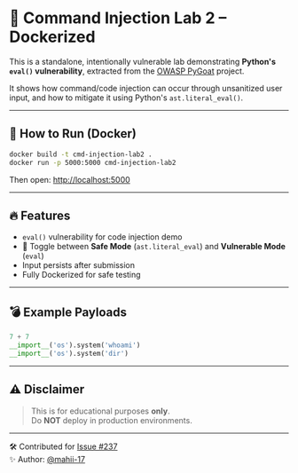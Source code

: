 # 🧪 Command Injection Lab 2 – Dockerized

This is a standalone, intentionally vulnerable lab demonstrating **Python's `eval()` vulnerability**, extracted from the [OWASP PyGoat](https://github.com/adeyosemanputra/pygoat) project.

It shows how command/code injection can occur through unsanitized user input, and how to mitigate it using Python's `ast.literal_eval()`.

---

## 🚀 How to Run (Docker)

```bash
docker build -t cmd-injection-lab2 .
docker run -p 5000:5000 cmd-injection-lab2
```

Then open: [http://localhost:5000](http://localhost:5000)

---

## 🔥 Features

- `eval()` vulnerability for code injection demo  
- 🔄 Toggle between **Safe Mode** (`ast.literal_eval`) and **Vulnerable Mode** (`eval`)  
- Input persists after submission  
- Fully Dockerized for safe testing  

---

## 💣 Example Payloads

```python
7 + 7
__import__('os').system('whoami')
__import__('os').system('dir')
```

---

## ⚠️ Disclaimer

> This is for educational purposes **only**.  
> Do **NOT** deploy in production environments.

---

🛠️ Contributed for [Issue #237](https://github.com/adeyosemanputra/pygoat/issues/237)  
✨ Author: [@mahii-17](https://github.com/mahii-17)
